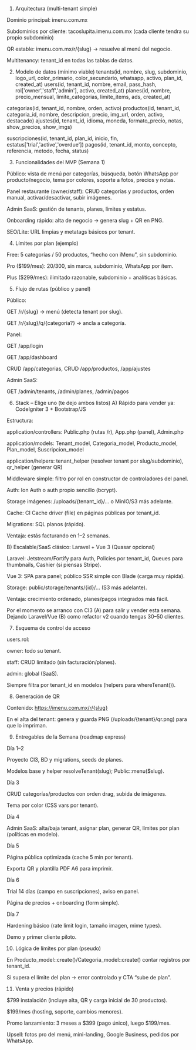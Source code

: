1. Arquitectura (multi-tenant simple)

Dominio principal: imenu.com.mx

Subdominios por cliente: tacoslupita.imenu.com.mx (cada cliente tendra su propio subdominio)

QR estable: imenu.com.mx/r/{slug} → resuelve al menú del negocio.

Multitenancy: tenant_id en todas las tablas de datos.

2. Modelo de datos (mínimo viable)
   tenants(id, nombre, slug, subdominio, logo_url, color_primario, color_secundario, whatsapp, activo, plan_id, created_at)
   users(id, tenant_id, nombre, email, pass_hash, rol['owner','staff','admin'], activo, created_at)
   planes(id, nombre, precio_mensual, limite_categorias, limite_items, ads, created_at)

categorias(id, tenant_id, nombre, orden, activo)
productos(id, tenant_id, categoria_id, nombre, descripcion, precio, img_url, orden, activo, destacado)
ajustes(id, tenant_id, idioma, moneda, formato_precio, notas, show_precios, show_imgs)

suscripciones(id, tenant_id, plan_id, inicio, fin, estatus['trial','active','overdue'])
pagos(id, tenant_id, monto, concepto, referencia, metodo, fecha, status)

3. Funcionalidades del MVP (Semana 1)

Público: vista de menú por categorías, búsqueda, botón WhatsApp por producto/negocio, tema por colores, soporte a fotos, precios y notas.

Panel restaurante (owner/staff): CRUD categorías y productos, orden manual, activar/desactivar, subir imágenes.

Admin SaaS: gestión de tenants, planes, límites y estatus.

Onboarding rápido: alta de negocio → genera slug + QR en PNG.

SEO/Lite: URL limpias y metatags básicos por tenant.

4. Límites por plan (ejemplo)

Free: 5 categorías / 50 productos, “hecho con iMenu”, sin subdominio.

Pro ($199/mes): 20/300, sin marca, subdominio, WhatsApp por ítem.

Plus ($299/mes): ilimitado razonable, subdominio + analíticas básicas.

5. Flujo de rutas (público y panel)

Público:

GET /r/{slug} → menú (detecta tenant por slug).

GET /r/{slug}/q/{categoria?} → ancla a categoría.

Panel:

GET /app/login

GET /app/dashboard

CRUD /app/categorias, CRUD /app/productos, /app/ajustes

Admin SaaS:

GET /admin/tenants, /admin/planes, /admin/pagos

6. Stack – Elige uno (te dejo ambos listos)
   A) Rápido para vender ya: CodeIgniter 3 + Bootstrap/JS

Estructura:

application/controllers: Public.php (rutas /r), App.php (panel), Admin.php

application/models: Tenant_model, Categoria_model, Producto_model, Plan_model, Suscripcion_model

application/helpers: tenant_helper (resolver tenant por slug/subdominio), qr_helper (generar QR)

Middleware simple: filtro por rol en constructor de controladores del panel.

Auth: Ion Auth o auth propio sencillo (bcrypt).

Storage imágenes: /uploads/{tenant_id}/... o MinIO/S3 más adelante.

Cache: CI Cache driver (file) en páginas públicas por tenant_id.

Migrations: SQL planos (rápido).

Ventaja: estás facturando en 1–2 semanas.

B) Escalable/SaaS clásico: Laravel + Vue 3 (Quasar opcional)

Laravel: Jetstream/Fortify para Auth, Policies por tenant_id, Queues para thumbnails, Cashier (si piensas Stripe).

Vue 3: SPA para panel; público SSR simple con Blade (carga muy rápida).

Storage: public/storage/tenants/{id}/... (S3 más adelante).

Ventaja: crecimiento ordenado, planes/pagos integrados más fácil.

Por el momento se arranco con CI3 (A) para salir y vender esta semana. 
Dejando Laravel/Vue (B) como refactor v2 cuando tengas 30–50 clientes.

7. Esquema de control de acceso

users.rol:

owner: todo su tenant.

staff: CRUD limitado (sin facturación/planes).

admin: global (SaaS).

Siempre filtra por tenant_id en modelos (helpers para whereTenant()).

8. Generación de QR

Contenido: https://imenu.com.mx/r/{slug}

En el alta del tenant: genera y guarda PNG (/uploads/{tenant}/qr.png) para que lo impriman.

9. Entregables de la Semana (roadmap express)

Día 1–2

Proyecto CI3, BD y migrations, seeds de planes.

Modelos base y helper resolveTenant(slug); Public::menu($slug).

Día 3

CRUD categorías/productos con orden drag, subida de imágenes.

Tema por color (CSS vars por tenant).

Día 4

Admin SaaS: alta/baja tenant, asignar plan, generar QR, límites por plan (políticas en modelo).

Día 5

Página pública optimizada (cache 5 min por tenant).

Exporta QR y plantilla PDF A6 para imprimir.

Día 6

Trial 14 días (campo en suscripciones), aviso en panel.

Página de precios + onboarding (form simple).

Día 7

Hardening básico (rate limit login, tamaño imagen, mime types).

Demo y primer cliente piloto.

10. Lógica de límites por plan (pseudo)

En Producto_model::create()/Categoria_model::create() contar registros por tenant_id.

Si supera el límite del plan → error controlado y CTA “sube de plan”.

11) Venta y precios (rápido)

$799 instalación (incluye alta, QR y carga inicial de 30 productos).

$199/mes (hosting, soporte, cambios menores).

Promo lanzamiento: 3 meses a $399 (pago único), luego $199/mes.

Upsell: fotos pro del menú, mini-landing, Google Business, pedidos por WhatsApp.
